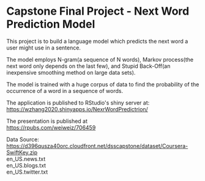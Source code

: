 # Capstone Final Project - Next Word Prediction Model

This project is to build a language model which predicts the next word a user might use in a sentence.  

The model employs N-gram(a sequence of N words), Markov process(the next word only depends on the last few), and Stupid Back-Off(an inexpensive smoothing method on large data sets).     

The model is trained with a huge corpus of data to find the probability of the occurrence of a word in a sequence of words.  

The application is published to RStudio's shiny server at:    
https://wzhang2020.shinyapps.io/NexrWordPredictrion/ 

The presentation is published at  
https://rpubs.com/weiweiz/706459


Data Source:       
https://d396qusza40orc.cloudfront.net/dsscapstone/dataset/Coursera-SwiftKey.zip  
en_US.news.txt  
en_US.blogs.txt  
en_US.twitter.txt  
